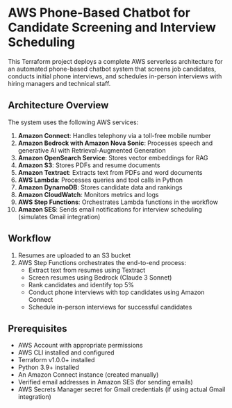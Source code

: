 # AWS Phone-Based Chatbot for Candidate Screening and Interview Scheduling

This Terraform project deploys a complete AWS serverless architecture for an automated phone-based chatbot system that screens job candidates, conducts initial phone interviews, and schedules in-person interviews with hiring managers and technical staff.

## Architecture Overview

The system uses the following AWS services:

1. **Amazon Connect**: Handles telephony via a toll-free mobile number
2. **Amazon Bedrock with Amazon Nova Sonic**: Processes speech and generative AI with Retrieval-Augmented Generation
3. **Amazon OpenSearch Service**: Stores vector embeddings for RAG
4. **Amazon S3**: Stores PDFs and resume documents
5. **Amazon Textract**: Extracts text from PDFs and word documents
6. **AWS Lambda**: Processes queries and tool calls in Python
7. **Amazon DynamoDB**: Stores candidate data and rankings
8. **Amazon CloudWatch**: Monitors metrics and logs
9. **AWS Step Functions**: Orchestrates Lambda functions in the workflow
10. **Amazon SES**: Sends email notifications for interview scheduling (simulates Gmail integration)

## Workflow

1. Resumes are uploaded to an S3 bucket
2. AWS Step Functions orchestrates the end-to-end process:
   - Extract text from resumes using Textract
   - Screen resumes using Bedrock (Claude 3 Sonnet)
   - Rank candidates and identify top 5%
   - Conduct phone interviews with top candidates using Amazon Connect
   - Schedule in-person interviews for successful candidates

## Prerequisites

- AWS Account with appropriate permissions
- AWS CLI installed and configured
- Terraform v1.0.0+ installed
- Python 3.9+ installed
- An Amazon Connect instance (created manually)
- Verified email addresses in Amazon SES (for sending emails)
- AWS Secrets Manager secret for Gmail credentials (if using actual Gmail integration)